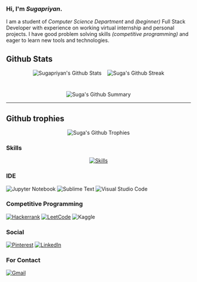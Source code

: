 ### Hi, I'm *Sugapriyan*.


I am a student of *Computer Science Department* and *(beginner)* Full Stack Developer with experience on working virtual internship and personal projects.
I have good problem solving skills *(competitive programming)* and eager to learn new tools and technologies.

## Github Stats
<p align="center">
<img src="https://github-readme-stats-sigma-lemon.vercel.app/api?username=Sugapriyan-P-K&theme=github_dark_dimmed&show_icons=true&card_width=290px&count_private=true&include_all_commits=true" alt="Sugapriyan's Github Stats" />&nbsp; &nbsp;
<img src="https://streak-stats.demolab.com?user=Sugapriyan-P-K&theme=github-dark-blue&border_radius=10&card_width=350" alt="Suga's Github Streak"/>
</p><br>                

<p align="center" style="margin-top:10px;">
<img src="http://github-profile-summary-cards.vercel.app/api/cards/profile-details?username=Sugapriyan-P-K&theme=github_dark" alt="Suga's Github Summary"/>
</p>

<hr/>

## Github trophies
<p align="center">
<img src="https://github-profile-trophy.vercel.app/?username=Sugapriyan-P-K&theme=dark_dimmed&column=-1&margin-w=4" alt="Suga's Github Trophies"/>

### Skills

<!-- ![MongoDB](https://img.shields.io/badge/MongoDB-%234ea94b.svg?style=for-the-badge&logo=mongodb&logoColor=white)  -->
<!-- ![SQLite](https://img.shields.io/badge/sqlite-%2307405e.svg?style=for-the-badge&logo=sqlite&logoColor=white)  -->
<!-- ![Canva](https://img.shields.io/badge/Canva-%2300C4CC.svg?style=for-the-badge&logo=Canva&logoColor=white)  -->
<!-- ![Flask](https://img.shields.io/badge/flask-%23000.svg?style=for-the-badge&logo=flask&logoColor=white)  -->
<!-- ![C](https://img.shields.io/badge/c-%2300599C.svg?style=for-the-badge&logo=c&logoColor=white)  -->
<!-- ![CSS3](https://img.shields.io/badge/css3-%231572B6.svg?style=for-the-badge&logo=css3&logoColor=white)  -->
<!-- ![Java](https://img.shields.io/badge/java-%23ED8B00.svg?style=for-the-badge&logo=openjdk&logoColor=white)  -->
<!-- ![JavaScript](https://img.shields.io/badge/javascript-%23323330.svg?style=for-the-badge&logo=javascript&logoColor=%23F7DF1E)  -->
<!-- ![HTML5](https://img.shields.io/badge/html5-%23E34F26.svg?style=for-the-badge&logo=html5&logoColor=white)  -->
<!-- ![Python](https://img.shields.io/badge/python-3670A0?style=for-the-badge&logo=python&logoColor=ffdd54)  -->
<!-- ![Git](https://img.shields.io/badge/git-%23F05033.svg?style=for-the-badge&logo=git&logoColor=white)  -->

<p align="center" style="margin:auto">
  <a href="#">
    <img src="https://skillicons.dev/icons?i=git,js,html,css,java,nodejs,react,c,mongodb,sqlite,python,canva" alt="Skills" />
  </a>
</p>


### IDE

![Jupyter Notebook](https://img.shields.io/badge/jupyter-%23FA0F00.svg?style=for-the-badge&logo=jupyter&logoColor=white) 
![Sublime Text](https://img.shields.io/badge/sublime_text-%23575757.svg?style=for-the-badge&logo=sublime-text&logoColor=important) 
![Visual Studio Code](https://img.shields.io/badge/Visual%20Studio%20Code-0078d7.svg?style=for-the-badge&logo=visual-studio-code&logoColor=white) 
 

### Competitive Programming
[![Hackerrank](https://img.shields.io/badge/-Hackerrank-2EC866?style=for-the-badge&logo=HackerRank&logoColor=white)](https://www.hackerrank.com/sugapriyan2003) 
[![LeetCode](https://img.shields.io/badge/LeetCode-000000?style=for-the-badge&logo=LeetCode&logoColor=#d16c06)](https://leetcode.com/sugapriyan2003/) 
![Kaggle](https://img.shields.io/badge/Kaggle-035a7d?style=for-the-badge&logo=kaggle&logoColor=white) 

### Social
[![Pinterest](https://img.shields.io/badge/Pinterest-%23E60023.svg?style=for-the-badge&logo=Pinterest&logoColor=white)](https://in.pinterest.com/spmsiva936/) 
[![LinkedIn](https://img.shields.io/badge/linkedin-%230077B5.svg?style=for-the-badge&logo=linkedin&logoColor=white)](https://www.linkedin.com/in/sugapriyanpk/) 

### For Contact
[![Gmail](https://img.shields.io/badge/Gmail-D14836?style=for-the-badge&logo=gmail&logoColor=white)](mailto:sugapriyan2003@gmail.com)

<!-- ![](https://komarev.com/ghpvc/?username=Sugapriyan-P-K&color=blueviolet) -->
<!-- [![Top Langs](https://github-readme-stats.vercel.app/api/top-langs/?username=Sugapriyan-P-K&hide_progress=true)](https://github.com/anuraghazra/github-readme-stats) -->
